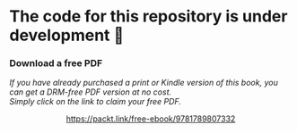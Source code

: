 


# The code for this repository is under development :construction_worker:
### Download a free PDF

 <i>If you have already purchased a print or Kindle version of this book, you can get a DRM-free PDF version at no cost.<br>Simply click on the link to claim your free PDF.</i>
<p align="center"> <a href="https://packt.link/free-ebook/9781789807332">https://packt.link/free-ebook/9781789807332 </a> </p>